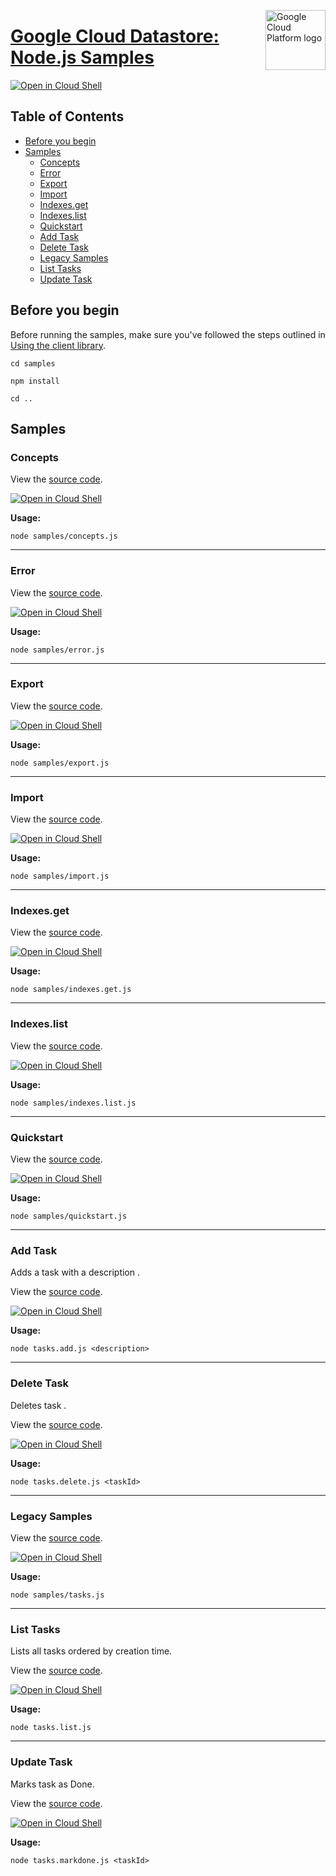 [//]: # "This README.md file is auto-generated, all changes to this file will be lost."
[//]: # "To regenerate it, use `python -m synthtool`."
<img src="https://avatars2.githubusercontent.com/u/2810941?v=3&s=96" alt="Google Cloud Platform logo" title="Google Cloud Platform" align="right" height="96" width="96"/>

# [Google Cloud Datastore: Node.js Samples](https://github.com/googleapis/nodejs-datastore)

[![Open in Cloud Shell][shell_img]][shell_link]



## Table of Contents

* [Before you begin](#before-you-begin)
* [Samples](#samples)
  * [Concepts](#concepts)
  * [Error](#error)
  * [Export](#export)
  * [Import](#import)
  * [Indexes.get](#indexes.get)
  * [Indexes.list](#indexes.list)
  * [Quickstart](#quickstart)
  * [Add Task](#add-task)
  * [Delete Task](#delete-task)
  * [Legacy Samples](#legacy-samples)
  * [List Tasks](#list-tasks)
  * [Update Task](#update-task)

## Before you begin

Before running the samples, make sure you've followed the steps outlined in
[Using the client library](https://github.com/googleapis/nodejs-datastore#using-the-client-library).

`cd samples`

`npm install`

`cd ..`

## Samples



### Concepts

View the [source code](https://github.com/googleapis/nodejs-datastore/blob/main/samples/concepts.js).

[![Open in Cloud Shell][shell_img]](https://console.cloud.google.com/cloudshell/open?git_repo=https://github.com/googleapis/nodejs-datastore&page=editor&open_in_editor=samples/concepts.js,samples/README.md)

__Usage:__


`node samples/concepts.js`


-----




### Error

View the [source code](https://github.com/googleapis/nodejs-datastore/blob/main/samples/error.js).

[![Open in Cloud Shell][shell_img]](https://console.cloud.google.com/cloudshell/open?git_repo=https://github.com/googleapis/nodejs-datastore&page=editor&open_in_editor=samples/error.js,samples/README.md)

__Usage:__


`node samples/error.js`


-----




### Export

View the [source code](https://github.com/googleapis/nodejs-datastore/blob/main/samples/export.js).

[![Open in Cloud Shell][shell_img]](https://console.cloud.google.com/cloudshell/open?git_repo=https://github.com/googleapis/nodejs-datastore&page=editor&open_in_editor=samples/export.js,samples/README.md)

__Usage:__


`node samples/export.js`


-----




### Import

View the [source code](https://github.com/googleapis/nodejs-datastore/blob/main/samples/import.js).

[![Open in Cloud Shell][shell_img]](https://console.cloud.google.com/cloudshell/open?git_repo=https://github.com/googleapis/nodejs-datastore&page=editor&open_in_editor=samples/import.js,samples/README.md)

__Usage:__


`node samples/import.js`


-----




### Indexes.get

View the [source code](https://github.com/googleapis/nodejs-datastore/blob/main/samples/indexes.get.js).

[![Open in Cloud Shell][shell_img]](https://console.cloud.google.com/cloudshell/open?git_repo=https://github.com/googleapis/nodejs-datastore&page=editor&open_in_editor=samples/indexes.get.js,samples/README.md)

__Usage:__


`node samples/indexes.get.js`


-----




### Indexes.list

View the [source code](https://github.com/googleapis/nodejs-datastore/blob/main/samples/indexes.list.js).

[![Open in Cloud Shell][shell_img]](https://console.cloud.google.com/cloudshell/open?git_repo=https://github.com/googleapis/nodejs-datastore&page=editor&open_in_editor=samples/indexes.list.js,samples/README.md)

__Usage:__


`node samples/indexes.list.js`


-----




### Quickstart

View the [source code](https://github.com/googleapis/nodejs-datastore/blob/main/samples/quickstart.js).

[![Open in Cloud Shell][shell_img]](https://console.cloud.google.com/cloudshell/open?git_repo=https://github.com/googleapis/nodejs-datastore&page=editor&open_in_editor=samples/quickstart.js,samples/README.md)

__Usage:__


`node samples/quickstart.js`


-----




### Add Task

Adds a task with a description <description>.

View the [source code](https://github.com/googleapis/nodejs-datastore/blob/main/samples/tasks.add.js).

[![Open in Cloud Shell][shell_img]](https://console.cloud.google.com/cloudshell/open?git_repo=https://github.com/googleapis/nodejs-datastore&page=editor&open_in_editor=samples/tasks.add.js,samples/README.md)

__Usage:__


`node tasks.add.js <description>`


-----




### Delete Task

Deletes task <taskId>.

View the [source code](https://github.com/googleapis/nodejs-datastore/blob/main/samples/tasks.delete.js).

[![Open in Cloud Shell][shell_img]](https://console.cloud.google.com/cloudshell/open?git_repo=https://github.com/googleapis/nodejs-datastore&page=editor&open_in_editor=samples/tasks.delete.js,samples/README.md)

__Usage:__


`node tasks.delete.js <taskId>`


-----




### Legacy Samples

View the [source code](https://github.com/googleapis/nodejs-datastore/blob/main/samples/tasks.js).

[![Open in Cloud Shell][shell_img]](https://console.cloud.google.com/cloudshell/open?git_repo=https://github.com/googleapis/nodejs-datastore&page=editor&open_in_editor=samples/tasks.js,samples/README.md)

__Usage:__


`node samples/tasks.js`


-----




### List Tasks

Lists all tasks ordered by creation time.

View the [source code](https://github.com/googleapis/nodejs-datastore/blob/main/samples/tasks.list.js).

[![Open in Cloud Shell][shell_img]](https://console.cloud.google.com/cloudshell/open?git_repo=https://github.com/googleapis/nodejs-datastore&page=editor&open_in_editor=samples/tasks.list.js,samples/README.md)

__Usage:__


`node tasks.list.js`


-----




### Update Task

Marks task <taskId> as Done.

View the [source code](https://github.com/googleapis/nodejs-datastore/blob/main/samples/tasks.markdone.js).

[![Open in Cloud Shell][shell_img]](https://console.cloud.google.com/cloudshell/open?git_repo=https://github.com/googleapis/nodejs-datastore&page=editor&open_in_editor=samples/tasks.markdone.js,samples/README.md)

__Usage:__


`node tasks.markdone.js <taskId>`






[shell_img]: https://gstatic.com/cloudssh/images/open-btn.png
[shell_link]: https://console.cloud.google.com/cloudshell/open?git_repo=https://github.com/googleapis/nodejs-datastore&page=editor&open_in_editor=samples/README.md
[product-docs]: https://cloud.google.com/datastore/docs
